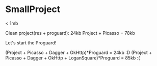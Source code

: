 # SmallProject
&lt; 1mb

Clean project(res + proguard): 24kb
Project + Picasso = 78kb

Let's start the Proguard!

(Project + Picasso + Dagger + OkHttp)*Proguard = 24kb :D
(Project + Picasso + Dagger + OkHttp + LoganSquare)*Proguard = 85kb :(